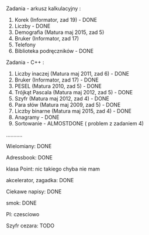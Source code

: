 Zadania - arkusz kalkulacyjny :

1. Korek (Informator, zad 19)               - DONE
2. Liczby                                   - DONE
3. Demografia (Matura maj 2015, zad 5)
4. Bruker (Informator, zad 17)
5. Telefony
6. Biblioteka podręczników                  - DONE


Zadania - C++ :

1. Liczby inaczej (Matura maj 2011, zad 6)  - DONE
2. Bruker (Informator, zad 17)              - DONE
3. PESEL (Matura 2010, zad 5)               - DONE
4. Trójkąt Pascala (Matura maj 2012, zad 5) - DONE
5. Szyfr (Matura maj 2012, zad 4)           - DONE
6. Para słów (Matura maj 2009, zad 5)       - DONE
7. Liczby binarne (Matura maj 2015, zad 4)  - DONE
8. Anagramy                                 - DONE
9. Sortowanie                               - ALMOSTDONE ( problem z zadaniem 4)

...........

Wielomiany: DONE

Adressbook: DONE

klasa Point: nic takiego chyba nie mam

akcelerator, zagadka: DONE

Ciekawe napisy: DONE

smok: DONE

PI: czesciowo

Szyfr cezara: TODO



